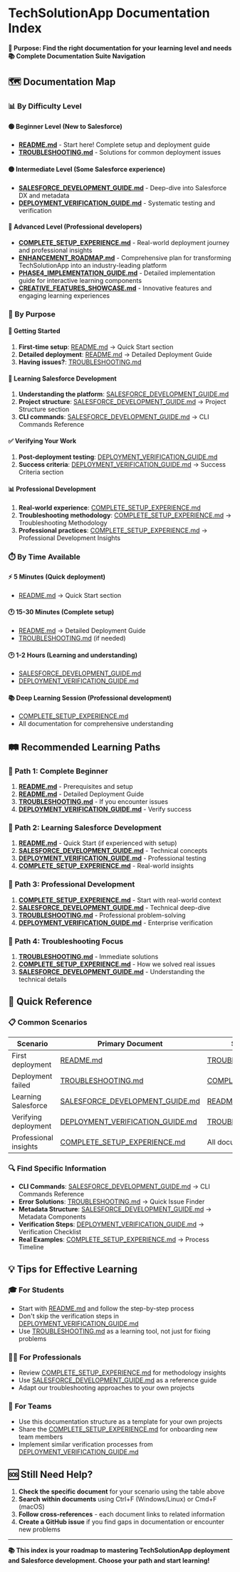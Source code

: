 # TechSolutionApp Documentation Index

**🎯 Purpose: Find the right documentation for your learning level and needs**
**📚 Complete Documentation Suite Navigation**

## 🗺️ Documentation Map

### 📊 By Difficulty Level

#### 🟢 **Beginner Level** (New to Salesforce)
- **[README.md](README.md)** - Start here! Complete setup and deployment guide
- **[TROUBLESHOOTING.md](TROUBLESHOOTING.md)** - Solutions for common deployment issues

#### 🟡 **Intermediate Level** (Some Salesforce experience)
- **[SALESFORCE_DEVELOPMENT_GUIDE.md](SALESFORCE_DEVELOPMENT_GUIDE.md)** - Deep-dive into Salesforce DX and metadata
- **[DEPLOYMENT_VERIFICATION_GUIDE.md](DEPLOYMENT_VERIFICATION_GUIDE.md)** - Systematic testing and verification

#### 🔴 **Advanced Level** (Professional developers)
- **[COMPLETE_SETUP_EXPERIENCE.md](COMPLETE_SETUP_EXPERIENCE.md)** - Real-world deployment journey and professional insights
- **[ENHANCEMENT_ROADMAP.md](ENHANCEMENT_ROADMAP.md)** - Comprehensive plan for transforming TechSolutionApp into an industry-leading platform
- **[PHASE4_IMPLEMENTATION_GUIDE.md](PHASE4_IMPLEMENTATION_GUIDE.md)** - Detailed implementation guide for interactive learning components
- **[CREATIVE_FEATURES_SHOWCASE.md](CREATIVE_FEATURES_SHOWCASE.md)** - Innovative features and engaging learning experiences

### 🎯 By Purpose

#### 🚀 **Getting Started**
1. **First-time setup**: [README.md](README.md) → Quick Start section
2. **Detailed deployment**: [README.md](README.md) → Detailed Deployment Guide
3. **Having issues?**: [TROUBLESHOOTING.md](TROUBLESHOOTING.md)

#### 🔧 **Learning Salesforce Development**
1. **Understanding the platform**: [SALESFORCE_DEVELOPMENT_GUIDE.md](SALESFORCE_DEVELOPMENT_GUIDE.md)
2. **Project structure**: [SALESFORCE_DEVELOPMENT_GUIDE.md](SALESFORCE_DEVELOPMENT_GUIDE.md) → Project Structure section
3. **CLI commands**: [SALESFORCE_DEVELOPMENT_GUIDE.md](SALESFORCE_DEVELOPMENT_GUIDE.md) → CLI Commands Reference

#### ✅ **Verifying Your Work**
1. **Post-deployment testing**: [DEPLOYMENT_VERIFICATION_GUIDE.md](DEPLOYMENT_VERIFICATION_GUIDE.md)
2. **Success criteria**: [DEPLOYMENT_VERIFICATION_GUIDE.md](DEPLOYMENT_VERIFICATION_GUIDE.md) → Success Criteria section

#### 📊 **Professional Development**
1. **Real-world experience**: [COMPLETE_SETUP_EXPERIENCE.md](COMPLETE_SETUP_EXPERIENCE.md)
2. **Troubleshooting methodology**: [COMPLETE_SETUP_EXPERIENCE.md](COMPLETE_SETUP_EXPERIENCE.md) → Troubleshooting Methodology
3. **Professional practices**: [COMPLETE_SETUP_EXPERIENCE.md](COMPLETE_SETUP_EXPERIENCE.md) → Professional Development Insights

### ⏱️ By Time Available

#### ⚡ **5 Minutes** (Quick deployment)
- [README.md](README.md) → Quick Start section

#### 🕐 **15-30 Minutes** (Complete setup)
- [README.md](README.md) → Detailed Deployment Guide
- [TROUBLESHOOTING.md](TROUBLESHOOTING.md) (if needed)

#### 🕑 **1-2 Hours** (Learning and understanding)
- [SALESFORCE_DEVELOPMENT_GUIDE.md](SALESFORCE_DEVELOPMENT_GUIDE.md)
- [DEPLOYMENT_VERIFICATION_GUIDE.md](DEPLOYMENT_VERIFICATION_GUIDE.md)

#### 📚 **Deep Learning Session** (Professional development)
- [COMPLETE_SETUP_EXPERIENCE.md](COMPLETE_SETUP_EXPERIENCE.md)
- All documentation for comprehensive understanding

## 🛤️ Recommended Learning Paths

### 🌱 **Path 1: Complete Beginner**
1. **[README.md](README.md)** - Prerequisites and setup
2. **[README.md](README.md)** - Detailed Deployment Guide
3. **[TROUBLESHOOTING.md](TROUBLESHOOTING.md)** - If you encounter issues
4. **[DEPLOYMENT_VERIFICATION_GUIDE.md](DEPLOYMENT_VERIFICATION_GUIDE.md)** - Verify success

### 🌿 **Path 2: Learning Salesforce Development**
1. **[README.md](README.md)** - Quick Start (if experienced with setup)
2. **[SALESFORCE_DEVELOPMENT_GUIDE.md](SALESFORCE_DEVELOPMENT_GUIDE.md)** - Technical concepts
3. **[DEPLOYMENT_VERIFICATION_GUIDE.md](DEPLOYMENT_VERIFICATION_GUIDE.md)** - Professional testing
4. **[COMPLETE_SETUP_EXPERIENCE.md](COMPLETE_SETUP_EXPERIENCE.md)** - Real-world insights

### 🌳 **Path 3: Professional Development**
1. **[COMPLETE_SETUP_EXPERIENCE.md](COMPLETE_SETUP_EXPERIENCE.md)** - Start with real-world context
2. **[SALESFORCE_DEVELOPMENT_GUIDE.md](SALESFORCE_DEVELOPMENT_GUIDE.md)** - Technical deep-dive
3. **[TROUBLESHOOTING.md](TROUBLESHOOTING.md)** - Professional problem-solving
4. **[DEPLOYMENT_VERIFICATION_GUIDE.md](DEPLOYMENT_VERIFICATION_GUIDE.md)** - Enterprise verification

### 🔧 **Path 4: Troubleshooting Focus**
1. **[TROUBLESHOOTING.md](TROUBLESHOOTING.md)** - Immediate solutions
2. **[COMPLETE_SETUP_EXPERIENCE.md](COMPLETE_SETUP_EXPERIENCE.md)** - How we solved real issues
3. **[SALESFORCE_DEVELOPMENT_GUIDE.md](SALESFORCE_DEVELOPMENT_GUIDE.md)** - Understanding the technical details

## 🎯 Quick Reference

### 📋 **Common Scenarios**

| Scenario | Primary Document | Secondary Resources |
|----------|------------------|-------------------|
| First deployment | [README.md](README.md) | [TROUBLESHOOTING.md](TROUBLESHOOTING.md) |
| Deployment failed | [TROUBLESHOOTING.md](TROUBLESHOOTING.md) | [COMPLETE_SETUP_EXPERIENCE.md](COMPLETE_SETUP_EXPERIENCE.md) |
| Learning Salesforce | [SALESFORCE_DEVELOPMENT_GUIDE.md](SALESFORCE_DEVELOPMENT_GUIDE.md) | [README.md](README.md) |
| Verifying deployment | [DEPLOYMENT_VERIFICATION_GUIDE.md](DEPLOYMENT_VERIFICATION_GUIDE.md) | [TROUBLESHOOTING.md](TROUBLESHOOTING.md) |
| Professional insights | [COMPLETE_SETUP_EXPERIENCE.md](COMPLETE_SETUP_EXPERIENCE.md) | All documents |

### 🔍 **Find Specific Information**

- **CLI Commands**: [SALESFORCE_DEVELOPMENT_GUIDE.md](SALESFORCE_DEVELOPMENT_GUIDE.md) → CLI Commands Reference
- **Error Solutions**: [TROUBLESHOOTING.md](TROUBLESHOOTING.md) → Quick Issue Finder
- **Metadata Structure**: [SALESFORCE_DEVELOPMENT_GUIDE.md](SALESFORCE_DEVELOPMENT_GUIDE.md) → Metadata Components
- **Verification Steps**: [DEPLOYMENT_VERIFICATION_GUIDE.md](DEPLOYMENT_VERIFICATION_GUIDE.md) → Verification Checklist
- **Real Examples**: [COMPLETE_SETUP_EXPERIENCE.md](COMPLETE_SETUP_EXPERIENCE.md) → Process Timeline

## 💡 Tips for Effective Learning

### 🎓 **For Students**
- Start with [README.md](README.md) and follow the step-by-step process
- Don't skip the verification steps in [DEPLOYMENT_VERIFICATION_GUIDE.md](DEPLOYMENT_VERIFICATION_GUIDE.md)
- Use [TROUBLESHOOTING.md](TROUBLESHOOTING.md) as a learning tool, not just for fixing problems

### 👨‍💼 **For Professionals**
- Review [COMPLETE_SETUP_EXPERIENCE.md](COMPLETE_SETUP_EXPERIENCE.md) for methodology insights
- Use [SALESFORCE_DEVELOPMENT_GUIDE.md](SALESFORCE_DEVELOPMENT_GUIDE.md) as a reference guide
- Adapt our troubleshooting approaches to your own projects

### 👥 **For Teams**
- Use this documentation structure as a template for your own projects
- Share the [COMPLETE_SETUP_EXPERIENCE.md](COMPLETE_SETUP_EXPERIENCE.md) for onboarding new team members
- Implement similar verification processes from [DEPLOYMENT_VERIFICATION_GUIDE.md](DEPLOYMENT_VERIFICATION_GUIDE.md)

## 🆘 Still Need Help?

1. **Check the specific document** for your scenario using the table above
2. **Search within documents** using Ctrl+F (Windows/Linux) or Cmd+F (macOS)
3. **Follow cross-references** - each document links to related information
4. **Create a GitHub issue** if you find gaps in documentation or encounter new problems

---

**📚 This index is your roadmap to mastering TechSolutionApp deployment and Salesforce development. Choose your path and start learning!**
